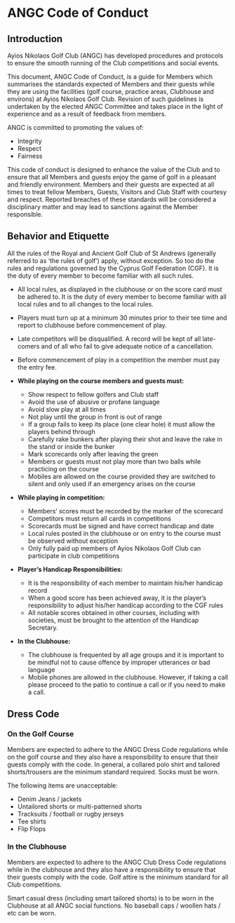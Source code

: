 ﻿# ANGC Code of Conduct

## Introduction

Ayios Nikolaos Golf Club (ANGC) has developed procedures and protocols to ensure the smooth running of the Club competitions and social events.

This document, ANGC Code of Conduct, is a guide for Members which summarises the standards expected of Members and their guests while they are using the facilities (golf course, practice areas, Clubhouse and environs) at Ayios Nikolaos Golf Club. Revision of such guidelines is undertaken by the elected ANGC Committee and takes place in the light of experience and as a result of feedback from members.

ANGC is committed to promoting the values of: 
* Integrity
* Respect
* Fairness 

This code of conduct is designed to enhance the value of the Club and to ensure that all Members and guests enjoy the game of golf in a pleasant and friendly environment. Members and their guests are expected at all times to treat fellow Members, Guests, Visitors and Club Staff with courtesy and respect. Reported breaches of these standards will be considered a disciplinary matter and may lead to sanctions against the Member responsible.

## Behavior and Etiquette

All the rules of the Royal and Ancient Golf Club of St Andrews (generally referred to as ‘the rules of golf’) apply, without exception. So too do the rules and regulations governed by the Cyprus Golf Federation (CGF). It is the duty of every member to become familiar with all such rules. 

* All local rules, as displayed in the clubhouse or on the score card must be adhered to. It is the duty of every member to become familiar with all local rules and to all changes to the local rules. 

* Players must turn up at a minimum 30 minutes prior to their tee time and report to clubhouse before commencement of play. 

* Late competitors will be disqualified. A record will be kept of all late-comers and of all who fail to give adequate notice of a cancellation. 

* Before commencement of play in a competition the member must pay the entry fee.

* **While playing on the course members and guests must:** 
  - Show respect to fellow golfers and Club staff
  - Avoid the use of abusive or profane language
  - Avoid slow play at all times
  - Not play until the group in front is out of range
  - If a group fails to keep its place (one clear hole) it must allow the players behind through
  - Carefully rake bunkers after playing their shot and leave the rake in the stand or inside the bunker
  - Mark scorecards only after leaving the green
  - Members or guests must not play more than two balls while practicing on the course
  - Mobiles are allowed on the course provided they are switched to silent and only used if an emergency arises on the course

* **While playing in competition:**
  - Members’ scores must be recorded by the marker of the scorecard
  - Competitors must return all cards in competitions
  - Scorecards must be signed and have correct handicap and date
  - Local rules posted in the clubhouse or on entry to the course must be observed without exception
  - Only fully paid up members of Ayios Nikolaos Golf Club can participate in club competitions 

* **Player’s Handicap Responsibilities:**
  - It is the responsibility of each member to maintain his/her handicap record
  - When a good score has been achieved away, it is the player’s responsibility to adjust his/her handicap according to the CGF rules
  - All notable scores obtained in other courses, including with societies, must be brought to the attention of the Handicap Secretary. 

* **In the Clubhouse:**

  - The clubhouse is frequented by all age groups and it is important to be mindful not to cause offence by improper utterances or bad language
  - Mobile phones are allowed in the clubhouse. However, if taking a call please proceed to the patio to continue a call or if you need to make a call. 


## Dress Code 
 
### On the Golf Course

Members are expected to adhere to the ANGC Dress Code regulations while on the golf course and they also have a responsibility to ensure that their guests comply with the code. In general, a collared polo shirt and tailored shorts/trousers are the minimum standard required. Socks must be worn.

The following items are unacceptable: 

* Denim Jeans / jackets
* Untailored shorts or multi-patterned shorts
* Tracksuits / football or rugby jerseys
* Tee shirts 
* Flip Flops

### In the Clubhouse

Members are expected to adhere to the ANGC Club Dress Code regulations while in the clubhouse and they also have a responsibility to ensure that their guests comply with the code. Golf attire is the minimum standard for all Club competitions.

Smart casual dress (including smart tailored shorts) is to be worn in the Clubhouse at all ANGC social functions. No baseball caps / woollen hats / etc can be worn. 


